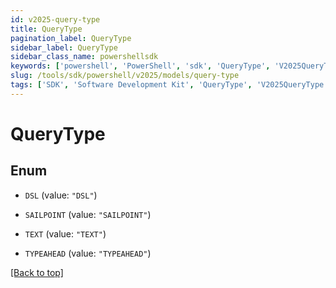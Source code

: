 ```yaml
---
id: v2025-query-type
title: QueryType
pagination_label: QueryType
sidebar_label: QueryType
sidebar_class_name: powershellsdk
keywords: ['powershell', 'PowerShell', 'sdk', 'QueryType', 'V2025QueryType']
slug: /tools/sdk/powershell/v2025/models/query-type
tags: ['SDK', 'Software Development Kit', 'QueryType', 'V2025QueryType']
---
```


# QueryType

## Enum

- `DSL` (value: `"DSL"`)

- `SAILPOINT` (value: `"SAILPOINT"`)

- `TEXT` (value: `"TEXT"`)

- `TYPEAHEAD` (value: `"TYPEAHEAD"`)

[[Back to top]](#)
